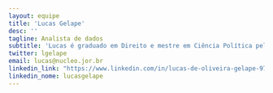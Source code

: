 ```yaml
---
layout: equipe
title: 'Lucas Gelape'
desc: ''
tagline: Analista de dados
subtitle: 'Lucas é graduado em Direito e mestre em Ciência Política pela UFMG. Atualmente cursa o doutorado em Ciência Política na USP, onde pesquisa eleições e poder legislativo. Migrou dos códigos do vade mecum para os códigos do R. Trabalhou como cientista de dados no G1 durante as eleições de 2018, contribuindo para matérias da seção “Eleição em Números”. No Volt Data Lab, gerencia algoritmos e aplicações e no Núcleo faz análises para nossas matérias.'
twitter: lgelape
email: lucas@nucleo.jor.br
linkedin_link: "https://www.linkedin.com/in/lucas-de-oliveira-gelape-9729a1178/"
linkedin_nome: lucasgelape
---
```

